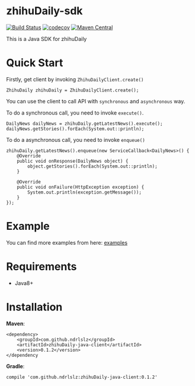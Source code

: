 # zhihuDaily-sdk
[![Build Status](https://travis-ci.org/ndrlslz/zhihuDaily-sdk.svg?branch=master)](https://travis-ci.org/ndrlslz/zhihuDaily-sdk)
[![codecov](https://codecov.io/gh/ndrlslz/zhihuDaily-sdk/branch/master/graph/badge.svg)](https://codecov.io/gh/ndrlslz/zhihuDaily-sdk)
[![Maven Central](https://maven-badges.herokuapp.com/maven-central/com.github.ndrlslz/zhihuDaily-sdk/badge.svg)](https://maven-badges.herokuapp.com/maven-central/com.github.ndrlslz/zhihuDaily-sdk)

This is a Java SDK for zhihuDaily

# Quick Start
Firstly, get client by invoking `ZhihuDailyClient.create()`
```
ZhihuDaily zhihuDaily = ZhihuDailyClient.create();
```

You can use the client to call API with `synchronous` and `asynchronous` way.


To do a synchronous call, you need to invoke `execute()`.
```
DailyNews dailyNews = zhihuDaily.getLatestNews().execute();
dailyNews.getStories().forEach(System.out::println);
```

To do a asynchronous call, you need to invoke `enqueue()`
```
zhihuDaily.getLatestNews().enqueue(new ServiceCallback<DailyNews>() {
    @Override
    public void onResponse(DailyNews object) {
        object.getStories().forEach(System.out::println);
    }

    @Override
    public void onFailure(HttpException exception) {
        System.out.println(exception.getMessage());
    }
});
```

# Example
You can find more examples from here: [examples](https://github.com/ndrlslz/zhihuDaily-sdk/blob/master/zhihuDaily-java-examples/src/main/java/com/github/ndrlslz/Examples.java)

# Requirements

* Java8+

# Installation

**Maven**:
```
<dependency>
    <groupId>com.github.ndrlslz</groupId>
    <artifactId>zhihuDaily-java-client</artifactId>
    <version>0.1.2</version>
</dependency
```

**Gradle**:
```
compile 'com.github.ndrlslz:zhihuDaily-java-client:0.1.2'
```

